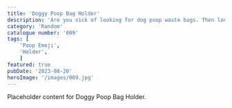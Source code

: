 ```yaml
---
title: 'Doggy Poop Bag Holder'
description: 'Are you sick of looking for dog poop waste bags. Then look no further than this super cool poop Emoji bag holder'
category: 'Random'
catalogue number: '009'
tags: [
    'Poop Emoji', 
    'Holder', 
    ]
featured: true
pubDate: '2023-08-20'
heroImage: '/images/009.jpg'
---
```


Placeholder content for Doggy Poop Bag Holder.